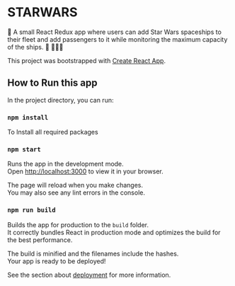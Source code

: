 # STARWARS

🚀 A small React Redux app where users can add Star Wars spaceships to their fleet and add passengers to it while monitoring the maximum capacity of the ships. 🚀 🧑🏾‍🚀

This project was bootstrapped with [Create React App](https://github.com/facebook/create-react-app).

## How to Run this app

In the project directory, you can run:

### `npm install`

To Install all required packages

### `npm start`

Runs the app in the development mode.\
Open [http://localhost:3000](http://localhost:3000) to view it in your browser.

The page will reload when you make changes.\
You may also see any lint errors in the console.

### `npm run build`

Builds the app for production to the `build` folder.\
It correctly bundles React in production mode and optimizes the build for the best performance.

The build is minified and the filenames include the hashes.\
Your app is ready to be deployed!

See the section about [deployment](https://facebook.github.io/create-react-app/docs/deployment) for more information.

